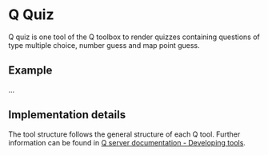 # Q Quiz

Q quiz is one tool of the Q toolbox to render quizzes containing questions of type multiple choice, number guess and map point guess.

## Example
...

## Implementation details
The tool structure follows the general structure of each Q tool. Further information can be found in [Q server documentation - Developing tools](https://nzzdev.github.io/Q-server/developing-tools.html).
